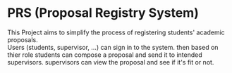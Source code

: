 # PRS (Proposal Registry System)
This Project aims to simplify the process of registering students' academic proposals.<br>
Users (students, supervisor, ...) can sign in to the system. then based on thier role
students can compose a proposal and send it to intended supervisors.
supervisors can view the proposal and see if it's fit or not.